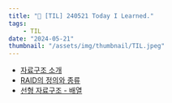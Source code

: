 ```yaml
---
title: "📝 [TIL] 240521 Today I Learned."
tags:
    - TIL
date: "2024-05-21"
thumbnail: "/assets/img/thumbnail/TIL.jpeg"
---
```


- [자료구조 소개](https://www.devkobe24.com/Backend/AnD/2024-05-21-IntroDataStructureAndAlgorithm.html)
- [RAID의 정의와 종류](https://www.devkobe24.com/2024/cs/2024-05-21-RAID.html)
- [선형 자료구조 - 배열](https://www.devkobe24.com/Backend/AnD/2024-05-21-linearDS-Array.html)
